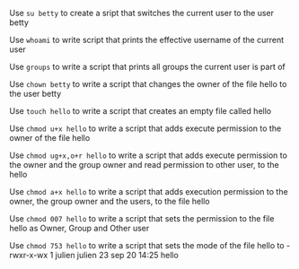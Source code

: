  Use `su betty` to create a sript that switches the current user to the user betty

Use `whoami` to write script that prints the effective username of the current user

Use `groups` to write a script that prints all groups the current user is part of

Use `chown betty` to write a script that changes the owner of the file hello to the user betty

Use `touch hello` to write a script that creates an empty file called hello

Use `chmod u+x hello` to write a script that adds execute permission to the owner of the file hello

Use `chmod ug+x,o+r hello` to write a script that adds execute permission to the owner and the group owner and read permission to other user, to the hello

Use `chmod a+x hello` to write a script that adds execution permission to the owner, the group owner and the users, to the file hello

Use `chmod 007 hello` to write a script that sets the permission to the file hello as Owner, Group and Other user

Use `chmod 753 hello` to write a script that sets the mode of the file hello to -rwxr-x-wx 1 julien julien 23 sep 20 14:25 hello
